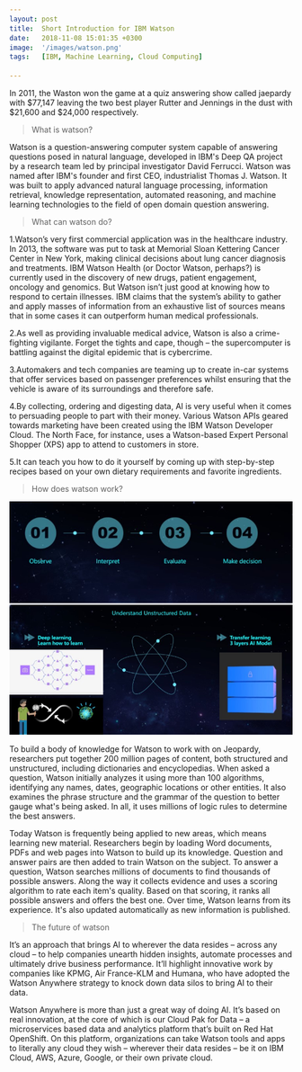 ```yaml
---
layout: post
title:  Short Introduction for IBM Watson
date:   2018-11-08 15:01:35 +0300
image:  '/images/watson.png'
tags:   [IBM, Machine Learning, Cloud Computing]

---
```

In 2011, the Waston won the game at a quiz answering show called jaepardy with $77,147 leaving the two best player Rutter and Jennings in the dust with $21,600 and $24,000 respectively.

> What is watson?

Watson is a question-answering computer system capable of answering questions posed in natural language, developed in IBM's Deep QA project by a research team led by principal investigator David Ferrucci. Watson was named after IBM's founder and first CEO, industrialist Thomas J. Watson. It was built to apply advanced natural language processing, information retrieval, knowledge representation, automated reasoning, and machine learning technologies to the field of open domain question answering.

> What can watson do?

1.Watson’s very first commercial application was in the healthcare industry. In 2013, the software was put to task at Memorial Sloan Kettering Cancer Center in New York, making clinical decisions about lung cancer diagnosis and treatments. IBM Watson Health (or Doctor Watson, perhaps?) is currently used in the discovery of new drugs, patient engagement, oncology and genomics. But Watson isn’t just good at knowing how to respond to certain illnesses. IBM claims that the system’s ability to gather and apply masses of information from an exhaustive list of sources means that in some cases it can outperform human medical professionals. 

2.As well as providing invaluable medical advice, Watson is also a crime-fighting vigilante. Forget the tights and cape, though – the supercomputer is battling against the digital epidemic that is cybercrime.

3.Automakers and tech companies are teaming up to create in-car systems that offer services based on passenger preferences whilst ensuring that the vehicle is aware of its surroundings and therefore safe. 

4.By collecting, ordering and digesting data, AI is very useful when it comes to persuading people to part with their money. Various Watson APIs geared towards marketing have been created using the IBM Watson Developer Cloud. The North Face, for instance, uses a Watson-based Expert Personal Shopper (XPS) app to attend to customers in store. 

5.It can teach you how to do it yourself by coming up with step-by-step recipes based on your own dietary requirements and favorite ingredients. 

>How does watson work?

<div class="gallery-box">
  <div class="gallery">
    <img src="/images/watson_work.jpg" alt="Project">
  </div>
</div>

<div class="gallery-box">
  <div class="gallery">
    <img src="/images/watson_work1.jpg" alt="Project">
  </div>
</div>

To build a body of knowledge for Watson to work with on Jeopardy, researchers put together 200 million pages of content, both structured and unstructured, including dictionaries and encyclopedias. When asked a question, Watson initially analyzes it using more than 100 algorithms, identifying any names, dates, geographic locations or other entities. It also examines the phrase structure and the grammar of the question to better gauge what's being asked. In all, it uses millions of logic rules to determine the best answers.

Today Watson is frequently being applied to new areas, which means learning new material. Researchers begin by loading Word documents, PDFs and web pages into Watson to build up its knowledge. Question and answer pairs are then added to train Watson on the subject. To answer a question, Watson searches millions of documents to find thousands of possible answers. Along the way it collects evidence and uses a scoring algorithm to rate each item's quality. Based on that scoring, it ranks all possible answers and offers the best one. Over time, Watson learns from its experience. It's also updated automatically as new information is published.


> The future of watson

It’s an approach that brings AI to wherever the data resides – across any cloud – to help companies unearth hidden insights, automate processes and ultimately drive business performance. It’ll highlight innovative work by companies like KPMG, Air France-KLM and Humana, who have adopted the Watson Anywhere strategy to knock down data silos to bring AI to their data.

Watson Anywhere is more than just a great way of doing AI. It’s based on real innovation, at the core of which is our Cloud Pak for Data – a microservices based data and analytics platform that’s built on Red Hat OpenShift. On this platform, organizations can take Watson tools and apps to literally any cloud they wish – wherever their data resides – be it on IBM Cloud, AWS, Azure, Google, or their own private cloud.

